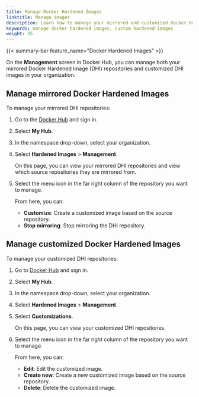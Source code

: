 ```yaml
---
title: Manage Docker Hardened Images
linktitle: Manage images
description: Learn how to manage your mirrored and customized Docker Hardened Images in your organization.
keywords: manage docker hardened images, custom hardened images
weight: 35
---
```


{{< summary-bar feature_name="Docker Hardened Images" >}}

On the **Management** screen in Docker Hub, you can manage both your mirrored
Docker Hardened Image (DHI) repositories and customized DHI images in your
organization.

## Manage mirrored Docker Hardened Images

To manage your mirrored DHI repositories:

1. Go to the [Docker Hub](https://hub.docker.com) and sign in.
2. Select **My Hub**.
3. In the namespace drop-down, select your organization.
4. Select **Hardened Images** > **Management**.

   On this page, you can view your mirrored DHI
   repositories and view which source repositories they are mirrored from.

5. Select the menu icon in the far right column of the repository you want to manage.

   From here, you can:

   - **Customize**: Create a customized image based on the source repository.
   - **Stop mirroring**: Stop mirroring the DHI repository.

## Manage customized Docker Hardened Images

To manage your customized DHI repositories:

1. Go to [Docker Hub](https://hub.docker.com) and sign in.
2. Select **My Hub**.
3. In the namespace drop-down, select your organization.
4. Select **Hardened Images** > **Management**.
5. Select **Customizations**.

   On this page, you can view your customized DHI
   repositories.

6. Select the menu icon in the far right column of the repository you want to manage.

   From here, you can:

   - **Edit**: Edit the customized image.
   - **Create new**: Create a new customized image based on the source repository.
   - **Delete**: Delete the customized image.